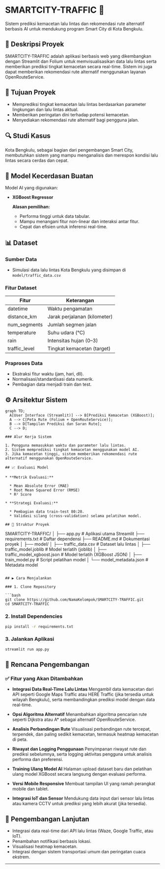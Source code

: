 # SMARTCITY-TRAFFIC 🚦

Sistem prediksi kemacetan lalu lintas dan rekomendasi rute alternatif berbasis AI untuk mendukung program Smart City di Kota Bengkulu.

## 📌 Deskripsi Proyek

SMARTCITY-TRAFFIC adalah aplikasi berbasis web yang dikembangkan dengan Streamlit dan Folium untuk memvisualisasikan data lalu lintas serta memberikan prediksi tingkat kemacetan secara real-time. Sistem ini juga dapat memberikan rekomendasi rute alternatif menggunakan layanan OpenRouteService.

## 🎯 Tujuan Proyek

* Memprediksi tingkat kemacetan lalu lintas berdasarkan parameter lingkungan dan lalu lintas aktual.
* Memberikan peringatan dini terhadap potensi kemacetan.
* Menyediakan rekomendasi rute alternatif bagi pengguna jalan.

## 🔍 Studi Kasus

Kota Bengkulu, sebagai bagian dari pengembangan Smart City, membutuhkan sistem yang mampu menganalisis dan merespon kondisi lalu lintas secara cerdas dan cepat.

## 🧠 Model Kecerdasan Buatan

Model AI yang digunakan:

- **XGBoost Regressor**

  **Alasan pemilihan:**

  - Performa tinggi untuk data tabular.
  - Mampu menangani fitur non-linear dan interaksi antar fitur.
  - Cepat dan efisien untuk inferensi real-time.

## 📊 Dataset

### Sumber Data

- Simulasi data lalu lintas Kota Bengkulu yang disimpan di `model/traffic_data.csv`

### Fitur Dataset

| Fitur          | Keterangan                     |
| -------------- | ----------------------------- |
| datetime       | Waktu pengamatan              |
| distance_km    | Jarak perjalanan (kilometer)  |
| num_segments   | Jumlah segmen jalan           |
| temperature    | Suhu udara (°C)               |
| rain           | Intensitas hujan (0–3)        |
| traffic_level  | Tingkat kemacetan (target)    |

### Praproses Data

- Ekstraksi fitur waktu (jam, hari, dll).
- Normalisasi/standardisasi data numerik.
- Pembagian data menjadi train dan test.

## ⚙ Arsitektur Sistem

```mermaid
graph TD;
  A[User Interface (Streamlit)] --> B[Prediksi Kemacetan (XGBoost)];
  A --> C[Peta Rute (Folium + OpenRouteService)];
  B --> D[Tampilan Prediksi dan Saran Rute];
  C --> D;

### Alur Kerja Sistem

1. Pengguna memasukkan waktu dan parameter lalu lintas.
2. Sistem memprediksi tingkat kemacetan menggunakan model AI.
3. Jika kemacetan tinggi, sistem memberikan rekomendasi rute alternatif menggunakan OpenRouteService.

## 📈 Evaluasi Model

* **Metrik Evaluasi:**

  * Mean Absolute Error (MAE)
  * Root Mean Squared Error (RMSE)
  * R² Score

* **Strategi Evaluasi:**

  * Pembagian data train-test 80:20.
  * Validasi silang (cross-validation) selama pelatihan model.

## 🧩 Struktur Proyek

```
SMARTCITY-TRAFFIC/
│
├── app.py                         # Aplikasi utama Streamlit
├── requirements.txt               # Daftar dependensi
├── README.md                     # Dokumentasi proyek
│
├── model/
│   ├── traffic_data.csv           # Dataset lalu lintas
│   ├── traffic_model.joblib       # Model terlatih (joblib)
│   ├── traffic_model_xgboost.json # Model terlatih (XGBoost JSON)
│   ├── train_model.py             # Script pelatihan model
│   └── model_metadata.json        # Metadata model
```

## ▶ Cara Menjalankan

### 1. Clone Repository

```bash
git clone https://github.com/NamaKelompok/SMARTCITY-TRAFFIC.git
cd SMARTCITY-TRAFFIC
```

### 2. Install Dependencies

```bash
pip install -r requirements.txt
```

### 3. Jalankan Aplikasi

```bash
streamlit run app.py
```

## 🔮 Rencana Pengembangan

### ✅ Fitur yang Akan Ditambahkan

* **Integrasi Data Real-Time Lalu Lintas**
  Mengambil data kemacetan dari API seperti Google Maps Traffic atau HERE Traffic (jika tersedia untuk wilayah Bengkulu), serta membandingkan prediksi model dengan data real-time.

* **Opsi Algoritma Alternatif**
  Menambahkan algoritma pencarian rute seperti Dijkstra atau A\* sebagai alternatif OpenRouteService.

* **Analisis Perbandingan Rute**
  Visualisasi perbandingan rute tercepat, terpendek, dan paling sedikit kemacetan, termasuk heatmap kemacetan di peta.

* **Riwayat dan Logging Penggunaan**
  Penyimpanan riwayat rute dan prediksi sebelumnya, serta logging aktivitas pengguna untuk analisis performa dan preferensi.

* **Training Ulang Model AI**
  Halaman upload dataset baru dan pelatihan ulang model XGBoost secara langsung dengan evaluasi performa.

* **Versi Mobile Responsive**
  Membuat tampilan UI yang ramah perangkat mobile dan tablet.

* **Integrasi IoT dan Sensor**
  Mendukung data input dari sensor lalu lintas atau kamera CCTV untuk prediksi yang lebih akurat (jika tersedia).

## 🚀 Pengembangan Lanjutan

* Integrasi data real-time dari API lalu lintas (Waze, Google Traffic, atau IoT).
* Penambahan notifikasi berbasis lokasi.
* Visualisasi heatmap kemacetan.
* Integrasi dengan sistem transportasi umum dan peringatan cuaca ekstrem.

---
